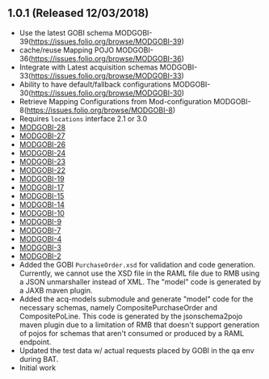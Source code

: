 ## 1.0.1 (Released 12/03/2018)
 * Use the latest GOBI schema MODGOBI-39(https://issues.folio.org/browse/MODGOBI-39)
 * cache/reuse Mapping POJO MODGOBI-36(https://issues.folio.org/browse/MODGOBI-36)
 * Integrate with Latest acquisition schemas MODGOBI-33(https://issues.folio.org/browse/MODGOBI-33)
 * Ability to have default/fallback configurations MODGOBI-30(https://issues.folio.org/browse/MODGOBI-30)
 * Retrieve Mapping Configurations from Mod-configuration MODGOBI-8(https://issues.folio.org/browse/MODGOBI-8)
 * Requires `locations` interface 2.1 or 3.0
 * [MODGOBI-28](https://issues.folio.org/browse/MODGOBI-28)
 * [MODGOBI-27](https://issues.folio.org/browse/MODGOBI-27)
 * [MODGOBI-26](https://issues.folio.org/browse/MODGOBI-26)
 * [MODGOBI-24](https://issues.folio.org/browse/MODGOBI-24)
 * [MODGOBI-23](https://issues.folio.org/browse/MODGOBI-23)
 * [MODGOBI-22](https://issues.folio.org/browse/MODGOBI-22)
 * [MODGOBI-19](https://issues.folio.org/browse/MODGOBI-19)
 * [MODGOBI-17](https://issues.folio.org/browse/MODGOBI-17)
 * [MODGOBI-15](https://issues.folio.org/browse/MODGOBI-15)
 * [MODGOBI-14](https://issues.folio.org/browse/MODGOBI-14)
 * [MODGOBI-10](https://issues.folio.org/browse/MODGOBI-10)
 * [MODGOBI-9](https://issues.folio.org/browse/MODGOBI-9)
 * [MODGOBI-7](https://issues.folio.org/browse/MODGOBI-7)
 * [MODGOBI-4](https://issues.folio.org/browse/MODGOBI-4)
 * [MODGOBI-3](https://issues.folio.org/browse/MODGOBI-3)
 * [MODGOBI-2](https://issues.folio.org/browse/MODGOBI-2)
 * Added the GOBI `PurchaseOrder.xsd` for validation and code generation.
   Currently, we cannot use the XSD file in the RAML file due to RMB using
   a JSON unmarshaller instead of XML. The "model" code is generated by a
   JAXB maven plugin.
 * Added the acq-models submodule and generate "model" code for the 
   necessary schemas, namely CompositePurchaseOrder and CompositePoLine.
   This code is generated by the jsonschema2pojo maven plugin due to a
   limitation of RMB that doesn't support generation of pojos for schemas
   that aren't consumed or produced by a RAML endpoint.
 * Updated the test data w/ actual requests placed by GOBI in the qa env 
   during BAT.
 * Initial work
